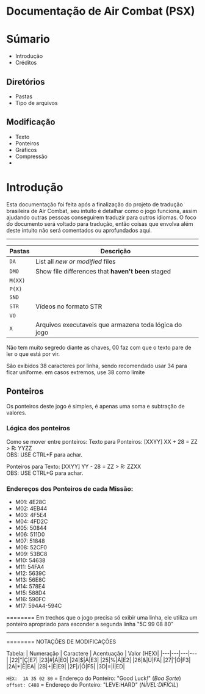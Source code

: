 # Documentação de Air Combat (PSX)
# Súmario
- Introdução
- Créditos
## Diretórios
- Pastas
- Tipo de arquivos
## Modificação
- Texto
- Ponteiros
- Gráficos
- Compressão
- 


# Introdução
Esta documentação foi feita após a finalização do projeto de tradução brasileira de Air Combat,
seu intuito é detalhar como o jogo funciona, assim ajudando outras pessoas conseguirem traduzir para
outros idiomas. O foco do documento será voltado para tradução, então coisas que envolva além deste intuito
não será comentados ou aprofundados aqui.

<hr>

| Pastas | Descrição |
| --- | --- |
| `DA` | List all *new or modified* files |
| `DMO` | Show file differences that **haven't been** staged |
| `M(XX)` |
| `P(X)` |
| `SND` |
| `STR` | Vídeos no formato STR |
| `VO` |
| `X` | Arquivos executaveis que armazena toda lógica do jogo |

Não tem muito segredo diante as chaves, 00 faz com que o texto pare de ler o que está por vir.

São exibidos 38 caracteres por linha, sendo recomendado usar 34 para ficar uniforme.
em casos extremos, use 38 como limite

## Ponteiros

Os ponteiros deste jogo é simples, é apenas uma soma e subtração de valores.

### Lógica dos ponteiros
Como se mover entre ponteiros:
Texto para Ponteiros:
[XXYY] XX + 28 = ZZ > R: YYZZ
<br>
OBS: USE CTRL+F para achar.

Ponteiros para Texto:
[XXYY] YY - 28 = ZZ > R: ZZXX
<br>
OBS: USE CTRL+G para achar.

### Endereços dos Ponteiros de cada Missão:

- M01: 4E28C
- M02: 4EB44
- M03: 4F5E4
- M04: 4FD2C
- M05: 50844
- M06: 511D0
- M07: 51848
- M08: 52CF0
- M09: 53BC8
- M10: 54638
- M11: 54FA4
- M12: 5639C
- M13: 56E8C
- M14: 578E4
- M15: 588D4
- M16: 590FC
- M17: 594A4-594C

========
Em trechos que o jogo precisa só exibir uma linha, ele utiliza um ponteiro apropriado para esconder a segunda linha "5C 99 08 80"
<hr>
========
NOTAÇÕES DE MODIFICAÇÕES

Tabela:
| Numeração | Caractere | Acentuação | Valor   (HEX)|
|---|---|---|---|
|22|"|Ç|E7|
|23|#|Á|E0|
|24|$|Ã|E3|
|25|%|Â|E2|
|26|&|Ú|FA|
|27|'|Ó|F3|
|2A|*|Ê|EA|
|2B|+|É|E9|
|2F|/|Õ|F5|
|3D|=|Í|ED|


`HEX:  1A 35 02 80` = Endereço do Ponteiro: "Good Luck!" (_Boa Sorte_)
<br>
`offset: C488` = Endereço do Ponteiro: "LEVE:HARD" (_NÍVEL:DIFÍCIL_)

